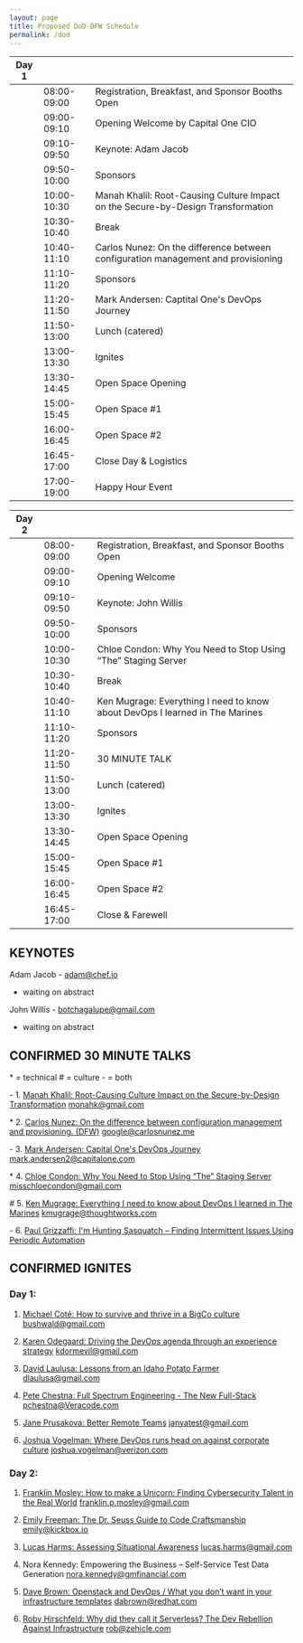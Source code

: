 ```yaml
---
layout: page
title: Proposed DoD-DFW Schedule
permalink: /dod
---
```

| Day 1 | | |
|-|-|-|  
|       | 08:00-09:00 | Registration, Breakfast, and Sponsor Booths Open |
|       | 09:00-09:10 | Opening Welcome by Capital One CIO |
|       | 09:10-09:50 | Keynote: Adam Jacob |
|       | 09:50-10:00 | Sponsors |
|       | 10:00-10:30 | Manah Khalil: Root-Causing Culture Impact on the Secure-by-Design Transformation |
|       | 10:30-10:40 | Break |
|       | 10:40-11:10 | Carlos Nunez: On the difference between configuration management and provisioning |
|       | 11:10-11:20 | Sponsors |
|       | 11:20-11:50 | Mark Andersen: Captital One's DevOps Journey |
|       | 11:50-13:00 | Lunch (catered) |
|       | 13:00-13:30 | Ignites |
|       | 13:30-14:45 | Open Space Opening |
|       | 15:00-15:45 | Open Space #1 |
|       | 16:00-16:45 | Open Space #2 |
|       | 16:45-17:00 | Close Day & Logistics |
|       | 17:00-19:00 | Happy Hour Event |

| Day 2 | | |
|-|-|-|  
|       | 08:00-09:00 | Registration, Breakfast, and Sponsor Booths Open |
|       | 09:00-09:10 | Opening Welcome |
|       | 09:10-09:50 | Keynote: John Willis |
|       | 09:50-10:00 | Sponsors |
|       | 10:00-10:30 | Chloe Condon: Why You Need to Stop Using “The” Staging Server |
|       | 10:30-10:40 | Break |
|       | 10:40-11:10 | Ken Mugrage: Everything I need to know about DevOps I learned in The Marines |
|       | 11:10-11:20 | Sponsors |
|       | 11:20-11:50 | 30 MINUTE TALK |
|       | 11:50-13:00 | Lunch (catered) |
|       | 13:00-13:30 | Ignites |
|       | 13:30-14:45 | Open Space Opening |
|       | 15:00-15:45 | Open Space #1 |
|       | 16:00-16:45 | Open Space #2 |
|       | 16:45-17:00 | Close & Farewell |

## KEYNOTES
Adam Jacob - adam@chef.io
- waiting on abstract

John Willis - botchagalupe@gmail.com
- waiting on abstract

## CONFIRMED 30 MINUTE TALKS
\* = technical # = culture - = both

\- 1. [Manah Khalil: Root-Causing Culture Impact on the Secure-by-Design Transformation](https://www.papercall.io/cfps/402/submissions/20402)
monahk@gmail.com

\* 2. [Carlos Nunez: On the difference between configuration management and provisioning. (DFW)](https://www.papercall.io/cfps/402/submissions/16381)
google@carlosnunez.me

\- 3. [Mark Andersen: Capital One's DevOps Journey](https://www.papercall.io/cfps/402/submissions/20479)
mark.andersen2@capitalone.com

\* 4. [Chloe Condon: Why You Need to Stop Using “The” Staging Server](https://www.papercall.io/cfps/402/submissions/19083)
misschloecondon@gmail.com

\# 5. [Ken Mugrage: Everything I need to know about DevOps I learned in The Marines](https://www.papercall.io/cfps/402/submissions/19998)
kmugrage@thoughtworks.com

\- 6. [Paul Grizzaffi: I'm Hunting Sasquatch – Finding Intermittent Issues Using Periodic Automation](https://www.papercall.io/cfps/402/submissions/18780)


## CONFIRMED IGNITES

### Day 1:

1. [Michael Coté: How to survive and thrive in a BigCo culture](https://www.papercall.io/cfps/402/submissions/14807)
bushwald@gmail.com

2. [Karen Odegaard: Driving the DevOps agenda through an experience strategy](https://www.papercall.io/cfps/402/submissions/19786)
kdormevil@gmail.com

3. [David Laulusa: Lessons from an Idaho Potato Farmer](https://www.papercall.io/cfps/402/submissions/15418)
dlaulusa@gmail.com

4. [Pete Chestna: Full Spectrum  Engineering - The New Full-Stack](https://www.papercall.io/cfps/402/submissions/14682)
pchestna@Veracode.com

5. [Jane Prusakova: Better Remote Teams](https://www.papercall.io/cfps/402/submissions/17994)
janyatest@gmail.com

6. [Joshua Vogelman: Where DevOps runs head on against corporate culture](https://www.papercall.io/cfps/402/submissions/20415)
joshua.vogelman@verizon.com


### Day 2:

1. [Franklin Mosley: How to make a Unicorn: Finding Cybersecurity Talent in the Real World](https://www.papercall.io/cfps/402/submissions/20274)
franklin.p.mosley@gmail.com

2. [Emily Freeman: The Dr. Seuss Guide to Code Craftsmanship](https://www.papercall.io/cfps/402/submissions/19912)
emily@kickbox.io

3. [Lucas Harms: Assessing Situational Awareness](https://www.papercall.io/cfps/402/submissions/18182)
lucas.harms@gmail.com

4. Nora Kennedy: Empowering the Business – Self-Service Test Data Generation
nora.kennedy@gmfinancial.com

5. [Dave Brown: Openstack and DevOps / What you don’t want in your infrastructure templates](https://www.papercall.io/cfps/402/submissions/20385)
dabrown@redhat.com

6. [Roby Hirschfeld: Why did they call it Serverless? The Dev Rebellion Against Infrastructure](https://www.papercall.io/cfps/402/submissions/16940)
rob@zehicle.com


